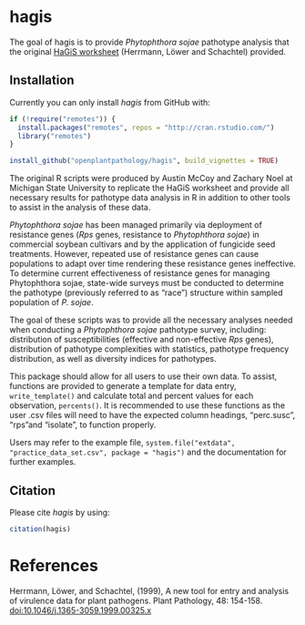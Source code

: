 
<!-- README.md is generated from README.Rmd. Please edit that file -->

# hagis

The goal of hagis is to provide *Phytophthora sojae* pathotype analysis
that the original [HaGiS
worksheet](https://onlinelibrary.wiley.com/doi/full/10.1046/j.1365-3059.1999.00325.x)
(Herrmann, Löwer and Schachtel) provided.

## Installation

Currently you can only install *hagis* from GitHub with:

``` r
if (!require("remotes")) {
  install.packages("remotes", repos = "http://cran.rstudio.com/")
  library("remotes")
}

install_github("openplantpathology/hagis", build_vignettes = TRUE)
```

The original R scripts were produced by Austin McCoy and Zachary Noel at
Michigan State University to replicate the HaGiS worksheet and provide
all necessary results for pathotype data analysis in R in addition to
other tools to assist in the analysis of these data.

*Phytophthora sojae* has been managed primarily via deployment of
resistance genes (*Rps* genes, resistance to *Phytophthora sojae*) in
commercial soybean cultivars and by the application of fungicide seed
treatments. However, repeated use of resistance genes can cause
populations to adapt over time rendering these resistance genes
ineffective. To determine current effectiveness of resistance genes for
managing Phytophthora sojae, state-wide surveys must be conducted to
determine the pathotype (previously referred to as “race”) structure
within sampled population of *P. sojae*.

The goal of these scripts was to provide all the necessary analyses
needed when conducting a *Phytophthora sojae* pathotype survey,
including: distribution of susceptibilities (effective and non-effective
*Rps* genes), distribution of pathotype complexities with statistics,
pathotype frequency distribution, as well as diversity indices for
pathotypes.

This package should allow for all users to use their own data. To
assist, functions are provided to generate a template for data entry,
`write_template()` and calculate total and percent values for each
observation, `percents()`. It is recommended to use these functions as
the user .csv files will need to have the expected column headings,
“perc.susc”, “rps”and “isolate”, to function properly.

Users may refer to the example file, `system.file("extdata",
"practice_data_set.csv", package = "hagis")` and the documentation for
further examples.

## Citation

Please cite *hagis* by using:

``` r
citation(hagis)
```

# References

Herrmann, Löwer, and Schachtel, (1999), A new tool for entry and
analysis of virulence data for plant pathogens. Plant Pathology, 48:
154-158. <doi:10.1046/j.1365-3059.1999.00325.x>
